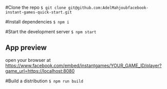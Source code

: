 #Clone the repo
`$ git clone git@github.com:AdelMahjoubfacebook-instant-games-quick-start.git`

#Install dependencies
`$ npm i`

#Start the development server
`$ npm start`

## App preview
open your browser at https://www.facebook.com/embed/instantgames/YOUR_GAME_ID/player?game_url=https://localhost:8080

#Build a distribution
`$ npm run build`

